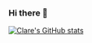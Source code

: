 ### Hi there 👋

[![Clare's GitHub stats](https://github-readme-stats.vercel.app/api?username=devclarenjoki&show_icons=true&theme=dark&count_private=true&hide=stars,commits,prs)](https://github.com/anuraghazra/github-readme-stats)




